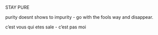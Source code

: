 STAY PURE

purity doesnt shows to impurity - go with the fools way and disappear. 

c’est vous qui etes sale - c’est pas moi